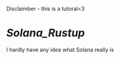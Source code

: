
Disclaimber - this is a tutoral<3

# _Solana_Rustup_
I hardly have any idea what Solana really is 

